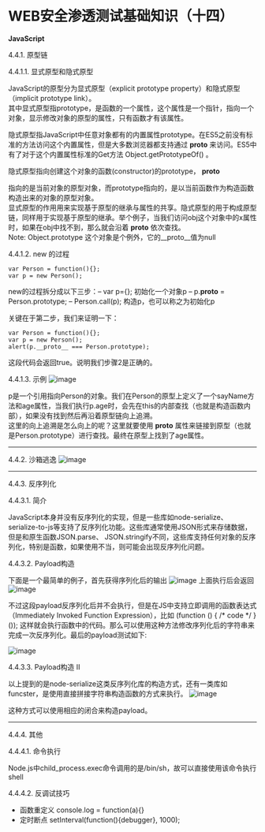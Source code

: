 # WEB安全渗透测试基础知识（十四）

**JavaScript**

4.4.1. 原型链

4.4.1.1. 显式原型和隐式原型

JavaScript的原型分为显式原型（explicit prototype property）和隐式原型（implicit prototype link）。  
其中显式原型指prototype，是函数的一个属性，这个属性是一个指针，指向一个对象，显示修改对象的原型的属性，只有函数才有该属性。  

隐式原型指JavaScript中任意对象都有的内置属性prototype。在ES5之前没有标准的方法访问这个内置属性，但是大多数浏览器都支持通过 __proto__ 来访问。ES5中有了对于这个内置属性标准的Get方法 Object.getPrototypeOf() 。  

隐式原型指向创建这个对象的函数(constructor)的prototype， __proto__

指向的是当前对象的原型对象，而prototype指向的，是以当前函数作为构造函数构造出来的对象的原型对象。  
显式原型的作用用来实现基于原型的继承与属性的共享。隐式原型的用于构成原型链，同样用于实现基于原型的继承。举个例子，当我们访问obj这个对象中的x属性时，如果在obj中找不到，那么就会沿着 __proto__ 依次查找。  
Note: Object.prototype 这个对象是个例外，它的__proto__值为null


4.4.1.2. new 的过程


```
var Person = function(){}; 
var p = new Person();
```

new的过程拆分成以下三步：– var p={}; 初始化一个对象p – p.__proto__ = Person.prototype; – Person.call(p); 构造p，也可以称之为初始化p  

关键在于第二步，我们来证明一下：  


```
var Person = function(){}; 
var p = new Person(); 
alert(p.__proto__ === Person.prototype);
```

这段代码会返回true。说明我们步骤2是正确的。

4.4.1.3. 示例
![image](https://note.youdao.com/yws/public/resource/2e5cf2591c66904f78df39f912277f6d/xmlnote/WEBRESOURCEa8f8cf2b48f4d086cb25afb22da23d96/9478)

p是一个引用指向Person的对象。我们在Person的原型上定义了一个sayName方法和age属性，当我们执行p.age时，会先在this的内部查找（也就是构造函数内部），如果没有找到然后再沿着原型链向上追溯。  
这里的向上追溯是怎么向上的呢？这里就要使用 __proto__ 属性来链接到原型（也就是Person.prototype）进行查找。最终在原型上找到了age属性。

---
4.4.2. 沙箱逃逸
![image](https://note.youdao.com/yws/public/resource/2e5cf2591c66904f78df39f912277f6d/xmlnote/WEBRESOURCE170a6e9f86ceb38882e25573e869cc56/9479)


---
4.4.3. 反序列化

4.4.3.1. 简介

JavaScript本身并没有反序列化的实现，但是一些库如node-serialize、serialize-to-js等支持了反序列化功能。这些库通常使用JSON形式来存储数据，但是和原生函数JSON.parse、 JSON.stringify不同，这些库支持任何对象的反序列化，特别是函数，如果使用不当，则可能会出现反序列化问题。

4.4.3.2. Payload构造

下面是一个最简单的例子，首先获得序列化后的输出
![image](https://note.youdao.com/yws/public/resource/d7012273fa21e7de46c1d6e7de7a7619/xmlnote/C8E921BCF13C49DC837D997C6EA1E91C/9500)
上面执行后会返回
![image](https://note.youdao.com/yws/public/resource/d7012273fa21e7de46c1d6e7de7a7619/xmlnote/874F863DE5684A93B6EA9926C46D943D/9495)

不过这段payload反序列化后并不会执行，但是在JS中支持立即调用的函数表达式（Immediately Invoked Function Expression），比如 (function () { /* code */ } ()); 这样就会执行函数中的代码。那么可以使用这种方法修改序列化后的字符串来完成一次反序列化。最后的payload测试如下:

![image](https://note.youdao.com/yws/public/resource/2e5cf2591c66904f78df39f912277f6d/xmlnote/WEBRESOURCEcefa6913bedfc715a48044153d92c48d/9522)

4.4.3.3. Payload构造 II

以上提到的是node-serialize这类反序列化库的构造方式，还有一类库如funcster，是使用直接拼接字符串构造函数的方式来执行。
![image](https://note.youdao.com/yws/public/resource/2e5cf2591c66904f78df39f912277f6d/xmlnote/WEBRESOURCEdde50ba430638be37b2d45d60d379b48/9514)

这种方式可以使用相应的闭合来构造payload。

---
4.4.4. 其他

4.4.4.1. 命令执行

Node.js中child_process.exec命令调用的是/bin/sh，故可以直接使用该命令执行shell

4.4.4.2. 反调试技巧

- 函数重定义 console.log = function(a){}
- 定时断点 setInterval(function(){debugger}, 1000);

